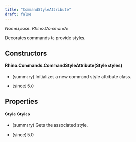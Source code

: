 ```yaml
---
title: "CommandStyleAttribute"
draft: false
---
```


*Namespace: Rhino.Commands*

   Decorates commands to provide styles.
   
## Constructors
#### Rhino.Commands.CommandStyleAttribute(Style styles)
- (summary) 
     Initializes a new command style attribute class.
     
- (since) 5.0
## Properties
#### Style Styles
- (summary) 
     Gets the associated style.
     
- (since) 5.0
